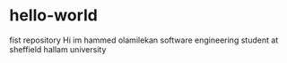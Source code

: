 # hello-world
fist repository
Hi im hammed 
olamilekan 
software engineering student
at sheffield hallam university
